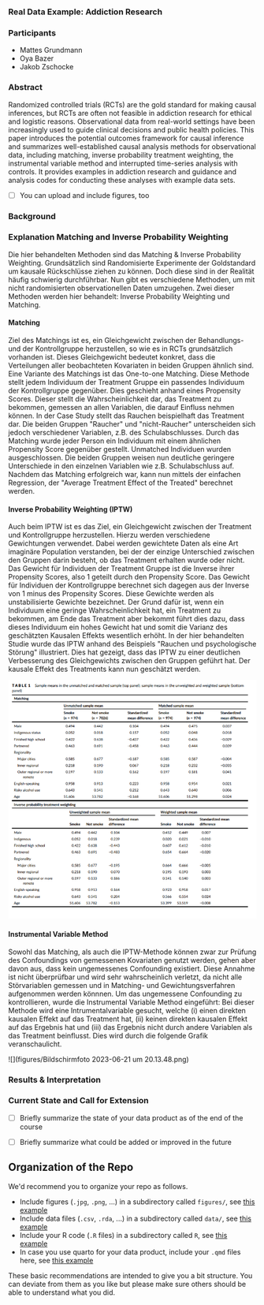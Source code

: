 ### Real Data Example: Addiction Research



### Participants

- Mattes Grundmann
- Oya Bazer
- Jakob Zschocke

### Abstract

Randomized controlled trials (RCTs) are the gold standard for making causal inferences,
but RCTs are often not feasible in addiction research for ethical and logistic reasons.
Observational data from real-world settings have been increasingly used to guide clinical
decisions and public health policies. This paper introduces the potential outcomes framework for causal inference and summarizes well-established causal analysis methods for observational data, including matching, inverse probability treatment weighting, the
instrumental variable method and interrupted time-series analysis with controls. It provides examples in addiction research and guidance and analysis codes for conducting these analyses with example data sets.

- [ ] You can upload and include figures, too

### Background
### Explanation Matching and Inverse Probability Weighting
Die hier behandelten Methoden sind das Matching & Inverse Probability Weighting. Grundsätzlich sind Randomisierte Experimente der Goldstandard um kausale Rückschlüsse ziehen zu können. Doch diese sind in der Realität häufig schwierig durchführbar. Nun gibt es verschiedene Methoden, um mit nicht randomisierten observationellen Daten umzugehen. Zwei dieser Methoden werden hier behandelt: Inverse Probability Weighting und Matching. 
#### Matching 
Ziel des Matchings ist es, ein Gleichgewicht zwischen der Behandlungs- und der Kontrollgruppe herzustellen, so wie es in RCTs grundsätzlich vorhanden ist. Dieses Gleichgewicht bedeutet konkret, dass die Verteilungen aller beobachteten Kovariaten in beiden Gruppen ähnlich sind. Eine Variante des Matchings ist das One-to-one Matching. Diese Methode stellt jedem Individuum der Treatment Gruppe ein passendes Individuum der Kontrollgruppe gegenüber. Dies geschieht anhand eines Propensity Scores. Dieser stellt die Wahrscheinlichkeit dar, das Treatment zu bekommen, gemessen an allen Variablen, die darauf Einfluss nehmen können. In der Case Study stellt das Rauchen beispielhaft das Treatment dar. Die beiden Gruppen "Raucher" und "nicht-Raucher" unterscheiden sich jedoch verschiedener Variablen, z.B. des Schulabschlusses. Durch das Matching wurde jeder Person ein Individuum mit einem ähnlichen Propensity Score gegenüber gestellt. Unmatched Individuen wurden ausgeschlossen. Die beiden Gruppen weisen nun deutliche geringere Unterschiede in den einzelnen Variablen wie z.B. Schulabschluss auf. Nachdem das Matching erfolgreich war, kann nun mittels der einfachen Regression, der "Average Treatment Effect of the Treated" berechnet werden.  

#### Inverse Probability Weighting (IPTW)
Auch beim IPTW ist es das Ziel, ein Gleichgewicht zwischen der Treatment und Kontrollgruppe herzustellen. Hierzu werden verschiedene Gewichtungen verwendet. Dabei werden gewichtete Daten als eine Art imaginäre Population verstanden, bei der der einzige Unterschied zwischen den Gruppen darin besteht, ob das Treatment erhalten wurde oder nicht. Das Gewicht für Individuen der Treatment Gruppe ist die Inverse ihrer Propensity Scores, also 1 geteilt durch den Propensity Score. Das Gewicht für Individuen der Kontrollgruppe berechnet sich dagegen aus der Inverse von 1 minus des Propensity Scores. Diese Gewichte werden als unstabilisierte Gewichte bezeichnet. Der Grund dafür ist, wenn ein Individuum eine geringe Wahrscheinlichkeit hat, ein Treatment zu bekommen, am Ende das Treatment aber bekommt führt dies dazu, dass dieses Individuum ein hohes Gewicht hat und somit die Varianz des geschätzten Kausalen Effekts wesentlich erhöht. In der hier behandelten Studie wurde das IPTW anhand des Beispiels "Rauchen und psychologische Störung" illustriert. Dies hat gezeigt, dass das IPTW zu einer deutlichen Verbesserung des Gleichgewichts zwischen den Gruppen geführt hat. Der kausale Effekt des Treatments kann nun geschätzt werden. 

![](figures/Matching_IPW.png)

#### Instrumental Variable Method

Sowohl das Matching, als auch die IPTW-Methode können zwar zur Prüfung des Confoundings von gemessenen Kovariaten genutzt werden, gehen aber davon aus, dass kein ungemessenes Confounding existiert. Diese Annahme ist nicht überprüfbar und wird sehr wahrscheinlich verletzt, da nicht alle Störvariablen gemessen und in Matching- und Gewichtungsverfahren aufgenommen werden könnnen. Um das ungemessene Confounding zu kontrollieren, wurde die Instrumental Variable Method eingeführt:
Bei dieser Methode wird eine Intrumentalvariable gesucht, welche (i) einen direkten kausalen Effekt auf das Treatment hat, (ii) keinen direkten kausalen Effekt auf das Ergebnis hat und (iii) das Ergebnis nicht durch andere Variablen als das Treatment beinflusst. Dies wird durch die folgende Grafik veranschaulicht. 

![](figures/Bildschirmfoto 2023-06-21 um 20.13.48.png)



### Results & Interpretation


### Current State and Call for Extension

- [ ] Briefly summarize the state of your data product as of the end of the course
- [ ] Briefly summarize what could be added or improved in the future


## Organization of the Repo

We'd recommend you to organize your repo as follows.

* Include figures (`.jpg`, `.png`, ...) in a subdirectory called `figures/`, see [this example](figures/logo.png)
* Include data files (`.csv`, `.rda`, ...) in a subdirectory called `data/`, see [this example](data/experiment_data_counterfactual.rda)
* Include your R code (`.R` files) in a subdirectory called `R`, see [this example](R/my_function.R)
* In case you use quarto for your data product, include your `.qmd` files here, see [this example](demo_repo.qmd)

These basic recommendations are intended to give you a bit structure. You can deviate from them as you like but please make sure others should be able to understand what you did.
